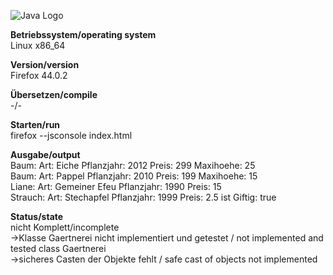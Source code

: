 ![Java Logo](https://github.com/OlafGroh/OOP/blob/master/images/javascript_logo.png)

__Betriebssystem/operating system__  
Linux x86_64

__Version/version__  
Firefox 44.0.2

__Übersetzen/compile__  
-/-  

__Starten/run__  
firefox --jsconsole index.html  

__Ausgabe/output__  
Baum: Art: Eiche Pflanzjahr: 2012 Preis: 299 Maxihoehe: 25  
Baum: Art: Pappel Pflanzjahr: 2010 Preis: 199 Maxihoehe: 15  
Liane: Art:  Gemeiner Efeu Pflanzjahr: 1990 Preis: 15  
Strauch: Art: Stechapfel Pflanzjahr: 1999 Preis: 2.5 ist Giftig: true  


__Status/state__  
nicht Komplett/incomplete  
->Klasse Gaertnerei nicht implementiert und getestet / not implemented and tested class Gaertnerei  
->sicheres Casten der Objekte fehlt / safe cast of objects not implemented  
